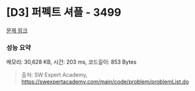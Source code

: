 # [D3] 퍼펙트 셔플 - 3499 

[문제 링크](https://swexpertacademy.com/main/code/problem/problemDetail.do?contestProbId=AWGsRbk6AQIDFAVW) 

### 성능 요약

메모리: 30,628 KB, 시간: 203 ms, 코드길이: 853 Bytes



> 출처: SW Expert Academy, https://swexpertacademy.com/main/code/problem/problemList.do